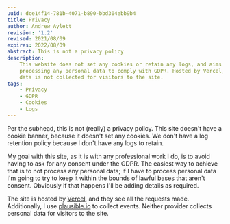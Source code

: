 ```yaml
---
uuid: dce14f14-781b-4071-b890-bbd304ebb9b4
title: Privacy
author: Andrew Aylett
revision: '1.2'
revised: 2021/08/09
expires: 2022/08/09
abstract: This is not a privacy policy
description:
    This website does not set any cookies or retain any logs, and aims to avoid
    processing any personal data to comply with GDPR. Hosted by Vercel, personal
    data is not collected for visitors to the site.
tags:
    - Privacy
    - GDPR
    - Cookies
    - Logs
---
```


Per the subhead, this is not (really) a privacy policy. This site doesn't have a
cookie banner, because it doesn't set any cookies. We don't have a log retention
policy because I don't have any logs to retain.

My goal with this site, as it is with any professional work I do, is to avoid
having to ask for any consent under the GDPR. The easiest way to achieve that is
to not process any personal data; if I have to process personal data I'm going
to try to keep it within the bounds of lawful bases that aren't consent.
Obviously if that happens I'll be adding details as required.

The site is hosted by [Vercel](/_logs), and they see all the requests made.
Additionally, I use [plausible.io](https://plausible.io/aylett.co.uk) to collect
events. Neither provider collects personal data for visitors to the site.
